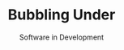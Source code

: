---
title: Bubbling Under
subtitle: Software in Development
order:
    - funkwhale
    - prismo
    - carnet
    - translation-projects
    - scuttlebutt
    - dat-project
---